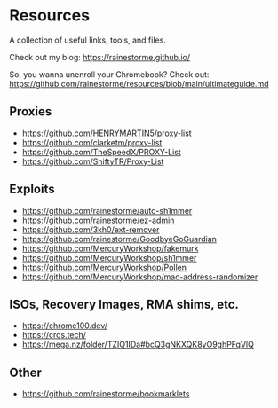 # Resources
A collection of useful links, tools, and files.

Check out my blog: https://rainestorme.github.io/

So, you wanna unenroll your Chromebook? Check out: https://github.com/rainestorme/resources/blob/main/ultimateguide.md

## Proxies
- https://github.com/HENRYMARTIN5/proxy-list
- https://github.com/clarketm/proxy-list
- https://github.com/TheSpeedX/PROXY-List
- https://github.com/ShiftyTR/Proxy-List

## Exploits
- https://github.com/rainestorme/auto-sh1mmer
- https://github.com/rainestorme/ez-admin
- https://github.com/3kh0/ext-remover
- https://github.com/rainestorme/GoodbyeGoGuardian
- https://github.com/MercuryWorkshop/fakemurk
- https://github.com/MercuryWorkshop/sh1mmer
- https://github.com/MercuryWorkshop/Pollen
- https://github.com/MercuryWorkshop/mac-address-randomizer

## ISOs, Recovery Images, RMA shims, etc.
- https://chrome100.dev/
- https://cros.tech/
- https://mega.nz/folder/TZIQ1IDa#bcQ3gNKXQK8yO9ghPFqVlQ

## Other
- https://github.com/rainestorme/bookmarklets
